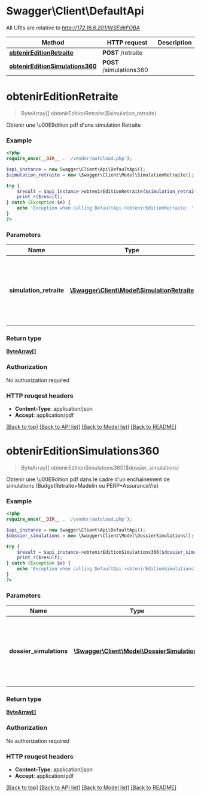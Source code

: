 # Swagger\Client\DefaultApi

All URIs are relative to *http://172.16.6.201/WSEditFOBA*

Method | HTTP request | Description
------------- | ------------- | -------------
[**obtenirEditionRetraite**](DefaultApi.md#obtenirEditionRetraite) | **POST** /retraite | 
[**obtenirEditionSimulations360**](DefaultApi.md#obtenirEditionSimulations360) | **POST** /simulations360 | 


# **obtenirEditionRetraite**
> ByteArray[] obtenirEditionRetraite($simulation_retraite)



Obtenir une \u00E9dition pdf d'une simulation Retraite

### Example 
```php
<?php
require_once(__DIR__ . '/vendor/autoload.php');

$api_instance = new Swagger\Client\Api\DefaultApi();
$simulation_retraite = new \Swagger\Client\Model\SimulationRetraite(); // \Swagger\Client\Model\SimulationRetraite | contient les donn\u00E9es n\u00E9cessaires \u00E0 l'\u00E9dition de la simulation retraite experte effectu\u00E9e depuis SimRETAI

try { 
    $result = $api_instance->obtenirEditionRetraite($simulation_retraite);
    print_r($result);
} catch (Exception $e) {
    echo 'Exception when calling DefaultApi->obtenirEditionRetraite: ', $e->getMessage(), "\n";
}
?>
```

### Parameters

Name | Type | Description  | Notes
------------- | ------------- | ------------- | -------------
 **simulation_retraite** | [**\Swagger\Client\Model\SimulationRetraite**](\Swagger\Client\Model\SimulationRetraite.md)| contient les donn\u00E9es n\u00E9cessaires \u00E0 l&#39;\u00E9dition de la simulation retraite experte effectu\u00E9e depuis SimRETAI | 

### Return type

[**ByteArray[]**](ByteArray.md)

### Authorization

No authorization required

### HTTP reuqest headers

 - **Content-Type**: application/json
 - **Accept**: application/pdf

[[Back to top]](#) [[Back to API list]](../README.md#documentation-for-api-endpoints) [[Back to Model list]](../README.md#documentation-for-models) [[Back to README]](../README.md)

# **obtenirEditionSimulations360**
> ByteArray[] obtenirEditionSimulations360($dossier_simulations)



Obtenir une \u00E9dition pdf dans le cadre d'un enchainement de simulations (BudgetRetraite+Madelin ou PERP+AssuranceVie)

### Example 
```php
<?php
require_once(__DIR__ . '/vendor/autoload.php');

$api_instance = new Swagger\Client\Api\DefaultApi();
$dossier_simulations = new \Swagger\Client\Model\DossierSimulations(); // \Swagger\Client\Model\DossierSimulations | contient les donn\u00E9es n\u00E9cessaires \u00E0 l'\u00E9dition des diff\u00E9rentes simulations chain\u00E9es

try { 
    $result = $api_instance->obtenirEditionSimulations360($dossier_simulations);
    print_r($result);
} catch (Exception $e) {
    echo 'Exception when calling DefaultApi->obtenirEditionSimulations360: ', $e->getMessage(), "\n";
}
?>
```

### Parameters

Name | Type | Description  | Notes
------------- | ------------- | ------------- | -------------
 **dossier_simulations** | [**\Swagger\Client\Model\DossierSimulations**](\Swagger\Client\Model\DossierSimulations.md)| contient les donn\u00E9es n\u00E9cessaires \u00E0 l&#39;\u00E9dition des diff\u00E9rentes simulations chain\u00E9es | 

### Return type

[**ByteArray[]**](ByteArray.md)

### Authorization

No authorization required

### HTTP reuqest headers

 - **Content-Type**: application/json
 - **Accept**: application/pdf

[[Back to top]](#) [[Back to API list]](../README.md#documentation-for-api-endpoints) [[Back to Model list]](../README.md#documentation-for-models) [[Back to README]](../README.md)

